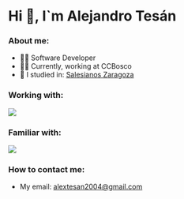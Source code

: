 <h1>Hi 👋, I`m Alejandro Tesán</h1>
<h3>About me:</h3>

- 🧑‍💻 Software Developer
- 👨‍💻 Currently, working at CCBosco
- 🔭 I studied in: [Salesianos Zaragoza](https://zaragoza.salesianos.edu/)
<h3>Working with:</h3>
<p align="left">
  <a href="https://skillicons.dev">
    <img src="https://skillicons.dev/icons?i=js,mysql,cs,dotnet&perline=8" />
  </a>
</p>
<h3>Familiar with:</h3>

<p align="left">
  <a href="https://skillicons.dev">
    <img src="https://skillicons.dev/icons?i=java,py,cs,dotnet,angular,react,html,css,js,ts,jquery,bootstrap,aws,maven,spring,postman,mysql,sqlite,linux,git,docker,unity,arduino&perline=8" />
  </a>
</p>

<h3>How to contact me:</h3>

- My email: alextesan2004@gmail.com

<!---✨
<h3>certifiaciones:</h3>
[![My Skills](https://skillicons.dev/icons?i=js,html,css,wasm)](https://skillicons.dev)
spring,postman,aws,arduino,
- 📈 Aprendiendo cada día y aspirando a ser un gran informático
- 🌱 Learning: Salesforce
--->
